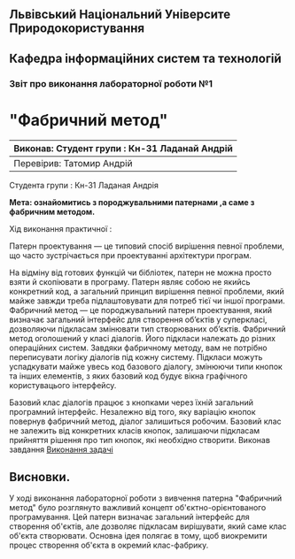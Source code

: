 ## Львівський Національний Університе Природокористування
## Кафедра інформаційних систем та технологій



### Звіт про виконання лабораторної роботи №1
# "Фабричний метод"

| Виконав: Студент групи : Кн-31 Ладанай Андрій |
|-----------------------------------------------|
| Перевірив: Татомир Андрій                     |

Студента групи : Кн-31 Ладаная Андрія

**Мета: ознайомитись з породжувальними патернами ,а саме з фабричним методом.**


Хід виконання практичної :

Патерн проектування — це типовий спосіб вирішення певної проблеми, що часто зустрічається при проектуванні архітектури програм.

На відміну від готових функцій чи бібліотек, патерн не можна просто взяти й скопіювати в програму. Патерн являє собою не якийсь конкретний код, а загальний принцип вирішення певної проблеми, який майже завжди треба підлаштовувати для потреб тієї чи іншої програми.
Фабричний метод — це породжувальний патерн проектування, який визначає загальний інтерфейс для створення об’єктів у суперкласі, дозволяючи підкласам змінювати тип створюваних об’єктів.
Фабричний метод оголошений у класі діалогів. Його підкласи належать до різних операційних систем. Завдяки фабричному методу, вам не потрібно переписувати логіку діалогів під кожну систему. Підкласи можуть успадкувати майже увесь код базового діалогу, змінюючи типи кнопок та інших елементів, з яких базовий код будує вікна графічного користувацього інтерфейсу.

Базовий клас діалогів працює з кнопками через їхній загальний програмний інтерфейс. Незалежно від того, яку варіацію кнопок повернув фабричний метод, діалог залишиться робочим. Базовий клас не залежить від конкретних класів кнопок, залишаючи підкласам прийняття рішення про тип кнопок, які необхідно створити.
Виконав завдання [Виконання задачі](fabric.py)


## Висновки.
У ході виконання лабораторної роботи з вивчення патерна "Фабричний метод" було розглянуто важливий концепт об'єктно-орієнтованого програмування. Цей патерн визначає загальний інтерфейс для створення об'єктів, але дозволяє підкласам вирішувати, який саме клас об'єкта створювати. Основна ідея полягає в тому, щоб виокремити процес створення об'єкта в окремий клас-фабрику.